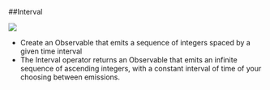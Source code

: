 ##Interval

![](http://reactivex.io/documentation/operators/images/interval.c.png)


* Create an Observable that emits a sequence of integers spaced by a given time interval
* The Interval operator returns an Observable that emits an infinite sequence of ascending integers, with a constant interval of time of your choosing between emissions.